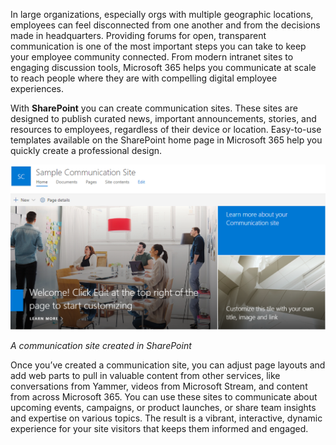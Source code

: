 In large organizations, especially orgs with multiple geographic locations, employees can feel disconnected from one another and from the decisions made in headquarters. Providing forums for open, transparent communication is one of the most important steps you can take to keep your employee community connected. From modern intranet sites to engaging discussion tools, Microsoft 365 helps you communicate at scale to reach people where they are with compelling digital employee experiences. 

With **SharePoint** you can create communication sites. These sites are designed to publish curated news, important announcements, stories, and resources to employees, regardless of their device or location. Easy-to-use templates available on the SharePoint home page in Microsoft 365 help you quickly create a professional design.

![A SharePoint communication site](../media/sharepoint-comm-site.png)

*A communication site created in SharePoint*

Once you’ve created a communication site, you can adjust page layouts and add web parts to pull in valuable content from other services, like conversations from Yammer, videos from Microsoft Stream, and content from across Microsoft 365. You can use these sites to communicate about upcoming events, campaigns, or product launches, or share team insights and expertise on various topics. The result is a vibrant, interactive, dynamic experience for your site visitors that keeps them informed and engaged.
